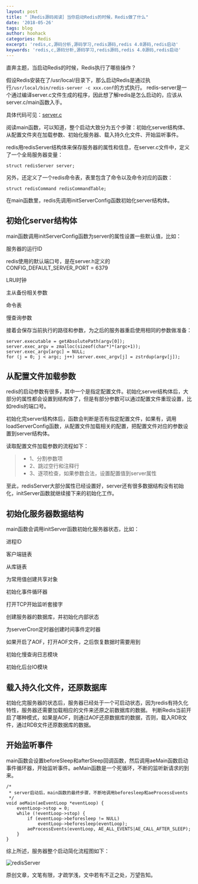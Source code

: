 ```yaml
---
layout: post
title: "［Redis源码阅读］当你启动Redis的时候，Redis做了什么"
date: '2018-05-26'
tags: blog
author: hoohack
categories: Redis
excerpt: 'redis,c,源码分析,源码学习,redis源码,redis 4.0源码,redis启动'
keywords: 'redis,c,源码分析,源码学习,redis源码,redis 4.0源码,redis启动'
---
```


直奔主题，当启动Redis的时候，Redis执行了哪些操作？

假设Redis安装在了/usr/local/目录下，那么启动Redis是通过执行`/usr/local/bin/redis-server -c xxx.conf`的方式执行。
redis-server是一个通过编译server.c文件生成的程序，因此想了解redis是怎么启动的，应该从server.c/main函数入手。

具体代码可见：[server.c](https://github.com/hoohack/read-redis-src/blob/master/redis-4.0/src/server.c)



阅读main函数，可以知道，整个启动大致分为五个步骤：初始化server结构体、从配置文件夹在加载参数、初始化服务器、载入持久化文件、开始监听事件。

redis用redisServer结构体来保存服务器的属性和信息，在server.c文件中，定义了一个全局服务器变量：

    struct redisServer server;

另外，还定义了一个redis命令表，表里包含了命令以及命令对应的函数：

    struct redisCommand redisCommandTable;

在main函数里，redis先调用initServerConfig函数初始化server结构体。

## 初始化server结构体
main函数调用initServerConfig函数为server的属性设置一些默认值，比如：

服务器的运行ID

redis使用的默认端口号，是在server.h定义的CONFIG_DEFAULT_SERVER_PORT = 6379

LRU时钟

主从备份相关参数

命令表

慢查询参数

接着会保存当前执行的路径和参数，为之后的服务器重启使用相同的参数做准备：
    
    server.executable = getAbsolutePath(argv[0]);
    server.exec_argv = zmalloc(sizeof(char*)*(argc+1));
    server.exec_argv[argc] = NULL;
    for (j = 0; j < argc; j++) server.exec_argv[j] = zstrdup(argv[j]);

## 从配置文件加载参数
redis的启动参数有很多，其中一个是指定配置文件。初始化server结构体后，大部分的属性都会设置到结构体了，但是有部分参数可以通过配置文件重现设置，比如redis的端口号。

初始化完server结构体后，函数会判断是否有指定配置文件，如果有，调用loadServerConfig函数，从配置文件加载相关的配置，把配置文件对应的参数设置到server结构体。

读取配置文件加载参数的流程如下：

> * 1、分割参数项
> * 2、跳过空行和注释行
> * 3、逐项检查，如果参数合法，设置配置值到server属性

至此，redisServer大部分属性已经设置好，server还有很多数据结构没有初始化，initServer函数就继续接下来的初始化工作。

## 初始化服务器数据结构
main函数会调用initServer函数初始化服务器状态，比如：

进程ID

客户端链表

从库链表

为常用值创建共享对象

初始化事件循环器

打开TCP开始监听套接字

创建服务器的数据库，并初始化内部状态

为serverCron定时器创建时间事件定时器

如果开启了AOF，打开AOF文件，之后恢复数据时需要用到

初始化慢查询日志模块

初始化后台IO模块

## 载入持久化文件，还原数据库
初始化完服务器的状态后，服务器已经处于一个可启动状态，因为redis有持久化特性，服务器还需要加载相应的文件来还原之前数据库的数据。
判断Redis当前开启了哪种模式，如果是AOF，则通过AOF还原数据库的数据，否则，载入RDB文件，通过RDB文件还原数据库的数据。

## 开始监听事件
main函数会设置beforeSleep和afterSleep回调函数，然后调用aeMain函数启动事件循环器，开始监听事件。aeMain函数是一个死循环，不断的监听新请求的到来。

    /*
     * server启动后，main函数的最终步骤，不断地调用beforesleep和aeProcessEvents
     */
    void aeMain(aeEventLoop *eventLoop) {
        eventLoop->stop = 0;
        while (!eventLoop->stop) {
            if (eventLoop->beforesleep != NULL)
                eventLoop->beforesleep(eventLoop);
            aeProcessEvents(eventLoop, AE_ALL_EVENTS|AE_CALL_AFTER_SLEEP);
        }
    }

综上所述，服务器整个启动简化流程图如下：

![redisServer](https://www.hoohack.me/assets/images/2018/05/redis-start.png)

原创文章，文笔有限，才疏学浅，文中若有不正之处，万望告知。



